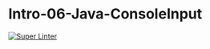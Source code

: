 # Intro-06-Java-ConsoleInput

[![Super Linter](https://github.com/ICS4U-Programming-Logan-S/Intro-02-Java-HelloWorld/actions/workflows/main.yml/badge.svg)](https://github.com/ICS4U-Programming-Logan-S/Intro-02-Java-HelloWorld/actions/workflows/main.yml)
